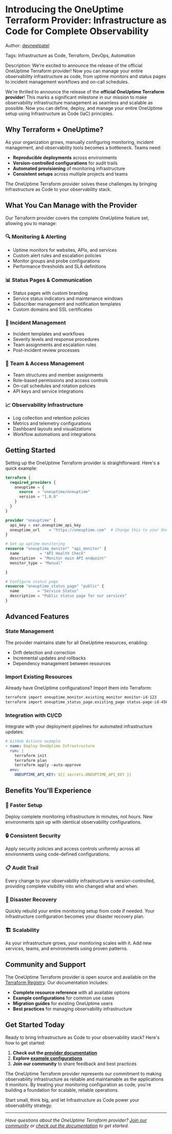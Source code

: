 # Introducing the OneUptime Terraform Provider: Infrastructure as Code for Complete Observability

Author: [devneelpatel](https://www.github.com/devneelpatel)

Tags: Infrastructure as Code, Terraform, DevOps, Automation

Description: We're excited to announce the release of the official OneUptime Terraform provider! Now you can manage your entire observability infrastructure as code, from uptime monitors and status pages to incident management workflows and on-call schedules.

We're thrilled to announce the release of the **official OneUptime Terraform provider**! This marks a significant milestone in our mission to make observability infrastructure management as seamless and scalable as possible. Now you can define, deploy, and manage your entire OneUptime setup using Infrastructure as Code (IaC) principles.

## Why Terraform + OneUptime?

As your organization grows, manually configuring monitoring, incident management, and observability tools becomes a bottleneck. Teams need:

- **Reproducible deployments** across environments
- **Version-controlled configurations** for audit trails
- **Automated provisioning** of monitoring infrastructure
- **Consistent setups** across multiple projects and teams

The OneUptime Terraform provider solves these challenges by bringing Infrastructure as Code to your observability stack.

## What You Can Manage with the Provider

Our Terraform provider covers the complete OneUptime feature set, allowing you to manage:

### 🔍 **Monitoring & Alerting**
- Uptime monitors for websites, APIs, and services
- Custom alert rules and escalation policies
- Monitor groups and probe configurations
- Performance thresholds and SLA definitions

### 📊 **Status Pages & Communication**
- Status pages with custom branding
- Service status indicators and maintenance windows
- Subscriber management and notification templates
- Custom domains and SSL certificates

### 🚨 **Incident Management**
- Incident templates and workflows
- Severity levels and response procedures
- Team assignments and escalation rules
- Post-incident review processes

### 👥 **Team & Access Management**
- Team structures and member assignments
- Role-based permissions and access controls
- On-call schedules and rotation policies
- API keys and service integrations

### 📈 **Observability Infrastructure**
- Log collection and retention policies
- Metrics and telemetry configurations
- Dashboard layouts and visualizations
- Workflow automations and integrations

## Getting Started

Setting up the OneUptime Terraform provider is straightforward. Here's a quick example:

```terraform
terraform {
  required_providers {
    oneuptime = {
      source  = "oneuptime/oneuptime"
      version = "1.0.0"
    }
  }
}

provider "oneuptime" {
  api_key = var.oneuptime_api_key
  oneuptime_url    = "https://oneuptime.com"  # Change this to your OneUptime instance URL if you are self-hosting
}

# Set up uptime monitoring
resource "oneuptime_monitor" "api_monitor" {
  name         = "API Health Check"
  description  = "Monitor main API endpoint"
  monitor_type = "Manual"

}

# Configure status page
resource "oneuptime_status_page" "public" {
  name        = "Service Status"
  description = "Public status page for our services"
}
```


## Advanced Features

### **State Management**
The provider maintains state for all OneUptime resources, enabling:
- Drift detection and correction
- Incremental updates and rollbacks
- Dependency management between resources

### **Import Existing Resources**
Already have OneUptime configurations? Import them into Terraform:

```bash
terraform import oneuptime_monitor.existing_monitor monitor-id-123
terraform import oneuptime_status_page.existing_page status-page-id-456
```

### **Integration with CI/CD**
Integrate with your deployment pipelines for automated infrastructure updates:

```yaml
# GitHub Actions example
- name: Deploy OneUptime Infrastructure
  run: |
    terraform init
    terraform plan
    terraform apply -auto-approve
  env:
    ONEUPTIME_API_KEY: ${{ secrets.ONEUPTIME_API_KEY }}
```

## Benefits You'll Experience

### **🚀 Faster Setup**
Deploy complete monitoring infrastructure in minutes, not hours. New environments spin up with identical observability configurations.

### **🔒 Consistent Security**
Apply security policies and access controls uniformly across all environments using code-defined configurations.

### **📋 Audit Trail**
Every change to your observability infrastructure is version-controlled, providing complete visibility into who changed what and when.

### **🔄 Disaster Recovery**
Quickly rebuild your entire monitoring setup from code if needed. Your infrastructure configuration becomes your disaster recovery plan.

### **🏗️ Scalability**
As your infrastructure grows, your monitoring scales with it. Add new services, teams, and environments using proven patterns.

## Community and Support

The OneUptime Terraform provider is open source and available on the [Terraform Registry](https://registry.terraform.io/providers/oneuptime/oneuptime). Our documentation includes:

- **Complete resource reference** with all available options
- **Example configurations** for common use cases
- **Migration guides** for existing OneUptime users
- **Best practices** for managing observability infrastructure


## Get Started Today

Ready to bring Infrastructure as Code to your observability stack? Here's how to get started:

1. **Check out the [provider documentation](https://registry.terraform.io/providers/oneuptime/oneuptime)**
2. **Explore [example configurations](https://github.com/oneuptime/terraform-provider-oneuptime/tree/main/examples)**
3. **Join our community** to share feedback and best practices

The OneUptime Terraform provider represents our commitment to making observability infrastructure as reliable and maintainable as the applications it monitors. By treating your monitoring configuration as code, you're building a foundation for scalable, reliable operations.

Start small, think big, and let Infrastructure as Code power your observability strategy.

---

*Have questions about the OneUptime Terraform provider? [Join our community](https://oneuptime.com/support) or [check out the documentation](https://oneuptime.com/docs) to get started.*
